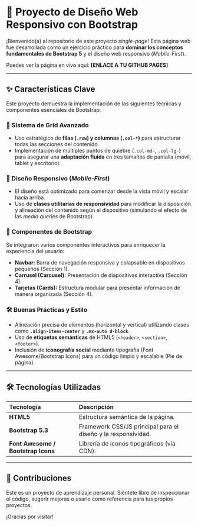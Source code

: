 # 🚀 Proyecto de Diseño Web Responsivo con Bootstrap

¡Bienvenido(a) al repositorio de este proyecto *single-page*! 
Esta página web fue desarrollada como un ejercicio práctico para **dominar los conceptos fundamentales de Bootstrap 5** y el diseño web responsivo (*Mobile-First*).

Puedes ver la página en vivo aquí: **[ENLACE A TU GITHUB PAGES]** 

---

## ✨ Características Clave

Este proyecto demuestra la implementación de las siguientes técnicas y componentes esenciales de Bootstrap:

### 📐 Sistema de Grid Avanzado
* Uso estratégico de **filas (`.row`) y columnas (`.col-*`)** para estructurar todas las secciones del contenido.
* Implementación de múltiples puntos de quiebre (`.col-md-`, `.col-lg-`) para asegurar una **adaptación fluida** en tres tamaños de pantalla (móvil, tablet y escritorio).

### 📱 Diseño Responsivo (*Mobile-First*)
* El diseño está optimizado para comenzar desde la vista móvil y escalar hacia arriba.
* Uso de **clases utilitarias de responsividad** para modificar la disposición y alineación del contenido según el dispositivo (simulando el efecto de las *media queries* de Bootstrap).

### 🧩 Componentes de Bootstrap
Se integraron varios componentes interactivos para enriquecer la experiencia del usuario:
* **Navbar:** Barra de navegación responsiva y colapsable en dispositivos pequeños (Sección 1).
* **Carrusel (Carousel):** Presentación de diapositivas interactiva (Sección 4).
* **Tarjetas (Cards):** Estructura modular para presentar información de manera organizada (Sección 4).

### 🛠️ Buenas Prácticas y Estilo
* Alineación precisa de elementos (horizontal y vertical) utilizando clases como **`.align-items-center`** y **`.mx-auto d-block`**.
* Uso de **etiquetas semánticas** de HTML5 (`<header>`, `<section>`, `<footer>`).
* Inclusión de **iconografía social** mediante tipografía (Font Awesome/Bootstrap Icons) para un código limpio y escalable (Pie de página).

---

## 🛠️ Tecnologías Utilizadas

| Tecnología | Descripción |
| :--- | :--- |
| **HTML5** | Estructura semántica de la página. |
| **Bootstrap 5.3** | Framework CSS/JS principal para el diseño y la responsividad. |
| **Font Awesome / Bootstrap Icons** | Librería de íconos tipográficos (vía CDN). |

---

## 🤝 Contribuciones

Este es un proyecto de aprendizaje personal. Siéntete libre de inspeccionar el código, sugerir mejoras o usarlo como referencia para tus propios proyectos.

¡Gracias por visitar!